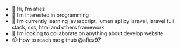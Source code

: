 - 👋 Hi, I’m afiez
- 👀 I’m interested in programming
- 🌱 I’m currently learning javasccript, lumen api by laravel, laravel full stack, css, html and others framework
- 💞️ I’m looking to collaborate on anything about develop website
- 📫 How to reach me github @afiez97

<!---
afiez97/afiez97 is a ✨ special ✨ repository because its `README.md` (this file) appears on your GitHub profile.
You can click the Preview link to take a look at your changes.
--->

